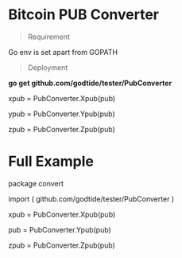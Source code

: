 # Bitcoin PUB Converter
 <!-- A Bitcoin PUB converter in Golang by #https://github.com/Godtide  inspiration from #https://github.com/codaelux/pubkeyConverter   -->
 
>Requirement

Go env is set apart from GOPATH

> Deployment

 **go get github.com/godtide/tester/PubConverter**

 xpub = PubConverter.Xpub(pub)

 ypub = PubConverter.Ypub(pub)

 zpub = PubConverter.Zpub(pub)


# Full Example
 package convert

 import (
     github.com/godtide/tester/PubConverter
     ) 

 xpub = PubConverter.Xpub(pub)

 pub = PubConverter.Ypub(pub)

 zpub = PubConverter.Zpub(pub)

